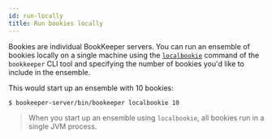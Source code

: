 ```yaml
---
id: run-locally
title: Run bookies locally
---
```


Bookies are individual BookKeeper servers. You can run an ensemble of bookies locally on a single machine using the [`localbookie`](../reference/cli#bookkeeper-localbookie) command of the `bookkeeper` CLI tool and specifying the number of bookies you'd like to include in the ensemble.

This would start up an ensemble with 10 bookies:

```shell
$ bookeeper-server/bin/bookeeper localbookie 10
```

> When you start up an ensemble using `localbookie`, all bookies run in a single JVM process.
